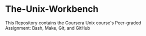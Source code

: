 # The-Unix-Workbench
This Repository contains the Coursera Unix course's Peer-graded Assignment: Bash, Make, Git, and GitHub
